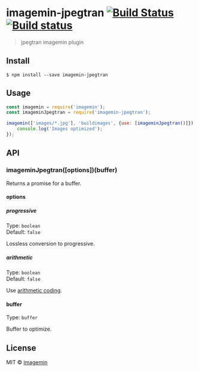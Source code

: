 # imagemin-jpegtran [![Build Status](https://travis-ci.org/imagemin/imagemin-jpegtran.svg?branch=master)](https://travis-ci.org/imagemin/imagemin-jpegtran) [![Build status](https://ci.appveyor.com/api/projects/status/rwf4by6qcbne1qet?svg=true)](https://ci.appveyor.com/project/ShinnosukeWatanabe/imagemin-jpegtran)

> jpegtran imagemin plugin


## Install

```
$ npm install --save imagemin-jpegtran
```


## Usage

```js
const imagemin = require('imagemin');
const imageminJpegtran = require('imagemin-jpegtran');

imagemin(['images/*.jpg'], 'buildimages', {use: [imageminJpegtran()]}).then(() => {
	console.log('Images optimized');
});
```


## API

### imageminJpegtran([options])(buffer)

Returns a promise for a buffer.

#### options

##### progressive

Type: `boolean`<br>
Default: `false`

Lossless conversion to progressive.

##### arithmetic

Type: `boolean`<br>
Default: `false`

Use [arithmetic coding](http://en.wikipedia.org/wiki/Arithmetic_coding).

#### buffer

Type: `buffer`

Buffer to optimize.


## License

MIT © [imagemin](https://github.com/imagemin)
